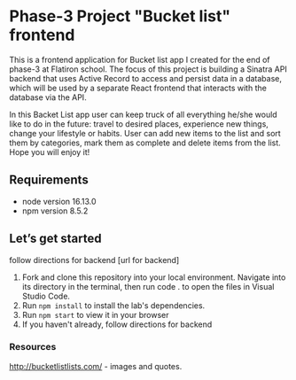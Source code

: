 # Phase-3 Project "Bucket list" frontend
This is a frontend application for Bucket list app I created for the end of phase-3 at Flatiron school. 
The focus of this project is building a Sinatra API backend that uses Active Record to access and persist data in a database, which will be used by a separate React frontend that interacts with the database via the API.
  
In this Backet List app user can keep truck of all everything he/she would like to do in the future: travel to desired places, experience new things, change your lifestyle or habits. 
User can add new items to the list and sort them by categories, mark them as complete and delete items from the list.
Hope you will enjoy it!
## Requirements
* node version 16.13.0
* npm version 8.5.2

## Let’s get started
follow directions for backend [url for backend]
1.  Fork and clone this repository into your local environment. Navigate into its directory in the terminal, then run code . to open the files in Visual Studio Code.
2.  Run `npm install` to install the lab's dependencies.
3.  Run `npm start` to view it in your browser
4.	If you haven't already, follow directions for backend 

### Resources
http://bucketlistlists.com/ - images and quotes.
 


